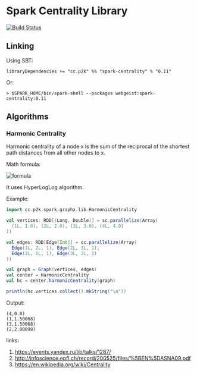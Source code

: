 # Spark Centrality Library

[![Build Status](https://travis-ci.org/webgeist/spark-centrality.svg?branch=master)](https://travis-ci.org/webgeist/spark-centrality)

## Linking

Using SBT: 

`libraryDependencies += "cc.p2k" %% "spark-centrality" % "0.11"`

Or:

`> $SPARK_HOME/bin/spark-shell --packages webgeist:spark-centrality:0.11`

## Algorithms

### Harmonic Centrality

Harmonic centrality of a node x is the sum of the reciprocal of the shortest path distances from all other nodes to x.

Math formula:

![formula](http://upload.wikimedia.org/math/b/b/0/bb039f0850211e3f763c648178cb30b4.png)

It uses HyperLogLog algorithm.

Example:

```scala
import cc.p2k.spark.graphx.lib.HarmonicCentrality

val vertices: RDD[(Long, Double)] = sc.parallelize(Array(
  (1L, 1.0), (2L, 2.0), (3L, 3.0), (4L, 4.0)
))

val edges: RDD[Edge[Int]] = sc.parallelize(Array(
  Edge(1L, 2L, 1), Edge(2L, 3L, 1),
  Edge(2L, 1L, 1), Edge(3L, 2L, 1)
))

val graph = Graph(vertices, edges)
val center = HarmonicCentrality
val hc = center.harmonicCentrality(graph)

println(hc.vertices.collect().mkString("\n"))

```
Output:

```
(4,0.0)
(1,1.50068)
(3,1.50068)
(2,2.00098)
```

links:

1. https://events.yandex.ru/lib/talks/1287/
2. http://infoscience.epfl.ch/record/200525/files/%5BEN%5DASNA09.pdf
3. https://en.wikipedia.org/wiki/Centrality
